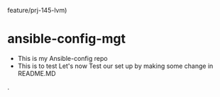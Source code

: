 feature/prj-145-lvm)

# ansible-config-mgt

- This is my Ansible-config repo
- This is to test
 Let's now Test our set up by making some change in README.MD 

.
